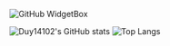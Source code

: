 ![GitHub WidgetBox](https://github-widgetbox.vercel.app/api/profile?username=Duy14102&data=followers,repositories,stars,commits&theme=radical)

![Duy14102's GitHub stats](https://github-readme-stats.vercel.app/api?username=Duy14102&show_icons=true&theme=radical) ![Top Langs](https://github-readme-stats.vercel.app/api/top-langs/?username=Duy14102&layout=compact&theme=radical)
